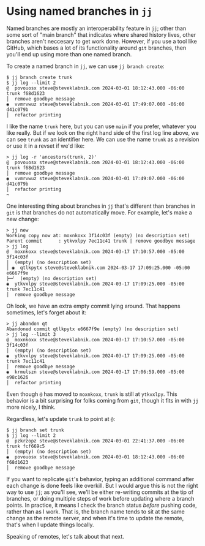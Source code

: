 # Using named branches in `jj`

Named branches are mostly an interoperability feature in `jj`; other than some
sort of "main branch" that indicates where shared history lives, other branches
aren't neccesary to get work done. However, if you use a tool like GitHub, which
bases a lot of its functionality around `git` branches, then you'll end up using
more than one named branch.

To create a named branch in `jj`, we can use `jj branch create`:

```console
$ jj branch create trunk
$ jj log --limit 2
@  povouosx steve@steveklabnik.com 2024-03-01 18:12:43.000 -06:00 trunk f68d1623
│  remove goodbye message
◉  vvmrvwuz steve@steveklabnik.com 2024-03-01 17:49:07.000 -06:00 d41c079b
│  refactor printing
```

I like the name `trunk` here, but you can use `main` if you prefer, whatever you
like really. But if we look on the right hand side of the first log line above,
we can see `trunk` as an identifier here. We can use the name `trunk` as a
revision or use it in a revset if we'd like:

```console
> jj log -r 'ancestors(trunk, 2)'
@  povouosx steve@steveklabnik.com 2024-03-01 18:12:43.000 -06:00 trunk f68d1623
│  remove goodbye message
◉  vvmrvwuz steve@steveklabnik.com 2024-03-01 17:49:07.000 -06:00 d41c079b
│  refactor printing
~
```

One interesting thing about branches in `jj` that's different than branches
in `git` is that branches do not automatically move. For example, let's make a
new change:

```console
> jj new
Working copy now at: moxnkoxx 3f14c03f (empty) (no description set)
Parent commit      : ytkvxlpy 7ec11c41 trunk | remove goodbye message
> jj log
@  moxnkoxx steve@steveklabnik.com 2024-03-17 17:10:57.000 -05:00 3f14c03f
│  (empty) (no description set)
│ ◉  qtlkpytx steve@steveklabnik.com 2024-03-17 17:09:25.000 -05:00 e6667f9e
├─╯  (empty) (no description set)
◉  ytkvxlpy steve@steveklabnik.com 2024-03-17 17:09:25.000 -05:00 trunk 7ec11c41
│  remove goodbye message
```

Oh look, we have an extra empty commit lying around. That happens sometimes,
let's forget about it:

```console
> jj abandon qt
Abandoned commit qtlkpytx e6667f9e (empty) (no description set)
> jj log --limit 3
@  moxnkoxx steve@steveklabnik.com 2024-03-17 17:10:57.000 -05:00 3f14c03f
│  (empty) (no description set)
◉  ytkvxlpy steve@steveklabnik.com 2024-03-17 17:09:25.000 -05:00 trunk 7ec11c41
│  remove goodbye message
◉  krmulszn steve@steveklabnik.com 2024-03-17 17:06:59.000 -05:00 e98c1626
│  refactor printing
```

Even though `@` has moved to `moxnkoxx`, `trunk` is still at `ytkvxlpy`. This
behavior is a bit surprising for folks coming from `git`, though it fits in with
`jj` more nicely, I think.

Regardless, let's update `trunk` to point at `@`:

```console
$ jj branch set trunk
$ jj log --limit 2
@  pzkrzopz steve@steveklabnik.com 2024-03-01 22:41:37.000 -06:00 trunk fcf669c5
│  (empty) (no description set)
◉  povouosx steve@steveklabnik.com 2024-03-01 18:12:43.000 -06:00 f68d1623
│  remove goodbye message
```

If you want to replicate `git`'s behavior, typing an additional command after
each change is done feels like overkill. But I would argue this is not the right
way to use `jj`; as you'll see, we'll be either re-writing commits at the tip of
branches, or doing multiple steps of work before updating where a branch points.
In practice, it means I check the branch status *before* pushing code, rather
than as I work. That is, the branch name tends to sit at the same change as the
remote server, and when it's time to update the remote, that's when I update
things locally.

Speaking of remotes, let's talk about that next.
